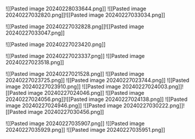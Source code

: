 ![[Pasted image 20240228033644.png]]
![[Pasted image 20240227032820.png]]![[Pasted image 20240227033034.png]]

![[Pasted image 20240227032828.png]]![[Pasted image 20240227033047.png]]


![[Pasted image 20240227023420.png]]

![[Pasted image 20240227023337.png]]
![[Pasted image 20240227023518.png]]

![[Pasted image 20240227021528.png]]
![[Pasted image 20240227023725.png]]
![[Pasted image 20240227023744.png]]
![[Pasted image 20240227023910.png]]
![[Pasted image 20240227024003.png]]![[Pasted image 20240227024046.png]]
![[Pasted image 20240227024056.png]]![[Pasted image 20240227024138.png]]
![[Pasted image 20240227024946.png]]
![[Pasted image 20240227030222.png]]![[Pasted image 20240227030456.png]]

![[Pasted image 20240227035907.png]]
![[Pasted image 20240227035929.png]]
![[Pasted image 20240227035951.png]]
